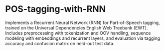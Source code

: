 # POS-tagging-with-RNN
Implements a Recurrent Neural Network (RNN) for Part-of-Speech tagging, trained on the Universal Dependencies English Web Treebank (EWT). Includes preprocessing with tokenization and OOV handling, sequence modeling with embeddings and recurrent layers, and evaluation via tagging accuracy and confusion matrix on held-out test data.
